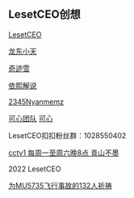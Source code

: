 ## LesetCEO创想

[LesetCEO](https://space.bilibili.com/424131631)

[龙东小天](https://space.bilibili.com/266903199)

[奇迹雪](https://www.douyin.com/user/MS4wLjABAAAAv3cSr9FA2iPNrOVWFtYE-uhXCJ9osP0GFwmgc9RkpjQ)

[依熙解说](https://space.bilibili.com/439396312)

[2345Nyanmemz](https://space.bilibili.com/399623539)

[可心团队](https://www.douyin.com/user/MS4wLjABAAAAXuFMkNmc-0cpntKjElRW2z8daFd2liY8b0P2BOK5Uks) [可心](https://www.douyin.com/user/MS4wLjABAAAAExv9Wzi2YJMpAxB67ncbxgBXzzSFVU9ZkGn2zwQswjE)

LesetCEO扣扣粉丝群：1028550402

[cctv1 每周一至周六晚8点 青山不墨](https://tv.cctv.com/live/index.shtml?spm=C96370.PPDB2vhvSivD.EiWgcS6gSLDw.1)

2022 LesetCEO

[为MU5735飞行事故的132人祈祷](https://www.baidu.com/s?wd=mu5735&rsv_spt=1&rsv_iqid=0x859c246b00038acc&issp=1&f=8&rsv_bp=1&rsv_idx=2&ie=utf-8&tn=baiduhome_pg&rsv_enter=1&rsv_dl=tb&rsv_sug3=7&rsv_sug1=6&rsv_sug7=100&rsv_sug2=0&rsv_btype=i&inputT=2155&rsv_sug4=2739)
